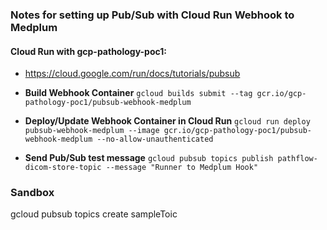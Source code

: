 ### Notes for setting up Pub/Sub with Cloud Run Webhook to Medplum

#### Cloud Run with gcp-pathology-poc1:
- https://cloud.google.com/run/docs/tutorials/pubsub

- **Build Webhook Container**
`gcloud builds submit --tag gcr.io/gcp-pathology-poc1/pubsub-webhook-medplum`

- **Deploy/Update Webhook Container in Cloud Run**
`gcloud run deploy pubsub-webhook-medplum --image gcr.io/gcp-pathology-poc1/pubsub-webhook-medplum --no-allow-unauthenticated`

- **Send Pub/Sub test message**
`gcloud pubsub topics publish pathflow-dicom-store-topic --message "Runner to Medplum Hook"`


### Sandbox
gcloud pubsub topics create sampleToic